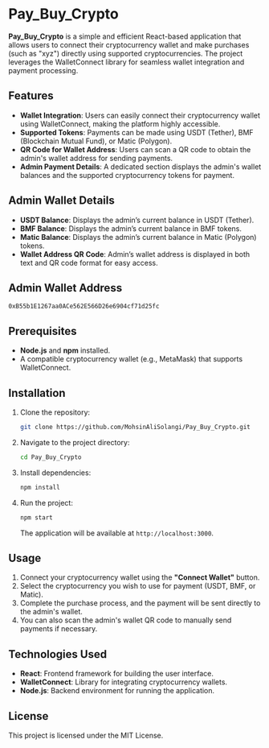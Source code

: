 # Pay_Buy_Crypto

**Pay_Buy_Crypto** is a simple and efficient React-based application that allows users to connect their cryptocurrency wallet and make purchases (such as "xyz") directly using supported cryptocurrencies. The project leverages the WalletConnect library for seamless wallet integration and payment processing.

## Features

- **Wallet Integration**: Users can easily connect their cryptocurrency wallet using WalletConnect, making the platform highly accessible.
- **Supported Tokens**: Payments can be made using USDT (Tether), BMF (Blockchain Mutual Fund), or Matic (Polygon).
- **QR Code for Wallet Address**: Users can scan a QR code to obtain the admin's wallet address for sending payments.
- **Admin Payment Details**: A dedicated section displays the admin's wallet balances and the supported cryptocurrency tokens for payment.

## Admin Wallet Details

- **USDT Balance**: Displays the admin’s current balance in USDT (Tether).
- **BMF Balance**: Displays the admin’s current balance in BMF tokens.
- **Matic Balance**: Displays the admin’s current balance in Matic (Polygon) tokens.
- **Wallet Address QR Code**: Admin’s wallet address is displayed in both text and QR code format for easy access.

## Admin Wallet Address
`0xB55b1E1267aa0ACe562E566D26e6904cf71d25fc`

## Prerequisites

- **Node.js** and **npm** installed.
- A compatible cryptocurrency wallet (e.g., MetaMask) that supports WalletConnect.

## Installation

1. Clone the repository:

   ```bash
   git clone https://github.com/MohsinAliSolangi/Pay_Buy_Crypto.git

2. Navigate to the project directory:

   ```bash
   cd Pay_Buy_Crypto
   ```

3. Install dependencies:

   ```bash
   npm install
   ```

4. Run the project:

   ```bash
   npm start
   ```

   The application will be available at `http://localhost:3000`.

## Usage

1. Connect your cryptocurrency wallet using the **"Connect Wallet"** button.
2. Select the cryptocurrency you wish to use for payment (USDT, BMF, or Matic).
3. Complete the purchase process, and the payment will be sent directly to the admin's wallet.
4. You can also scan the admin's wallet QR code to manually send payments if necessary.

## Technologies Used

- **React**: Frontend framework for building the user interface.
- **WalletConnect**: Library for integrating cryptocurrency wallets.
- **Node.js**: Backend environment for running the application.

## License

This project is licensed under the MIT License.
